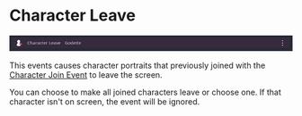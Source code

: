 # Character Leave
![image](./Images/Event_Character_Leave.PNG)

This events causes character portraits that previously joined with the [Character Join Event](./001.md) to leave the screen.

You can choose to make all joined characters leave or choose one. If that character isn't on screen, the event will be ignored.